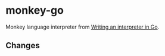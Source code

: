 # monkey-go

Monkey language interpreter from [Writing an interpreter in Go](https://interpreterbook.com).

## Changes
